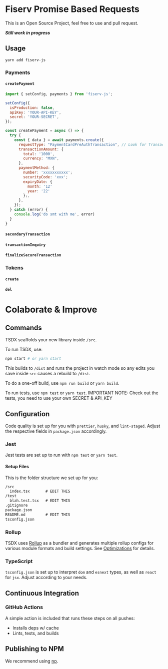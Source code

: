 # Fiserv Promise Based Requests

This is an Open Source Project, feel free to use and pull request.

_**Still work in progress**_

## Usage

```
yarn add fiserv-js
```

### Payments

#### `createPayment`

```js
import { setConfig, payments } from 'fiserv-js';

setConfig({
  isProduction: false,
  apiKey: 'YOUR-API-KEY',
  secret: 'YOUR-SECRET',
});

const createPayment = async () => {
  try {
    const { data } = await payments.create({
      requestType: "PaymentCardPreAuthTransaction", // Look for TransactionRequestType
      transactionAmount: {
        total: '1000',
        currency: "MXN",
      },
      paymentMethod: {
        number: 'xxxxxxxxxxx';
        securityCode: 'xxx';
        expiryDate: {
          month: '12'
          year: '22'
        };,
      },
    });
  } catch (error) {
    console.log('do smt with me', error)
  }
}

```

#### `secondaryTransaction`

#### `transactionInquiry`

#### `finalizeSecureTransaction`

### Tokens

#### `create`

#### `del`

# Colaborate & Improve

## Commands

TSDX scaffolds your new library inside `/src`.

To run TSDX, use:

```bash
npm start # or yarn start
```

This builds to `/dist` and runs the project in watch mode so any edits you save inside `src` causes a rebuild to `/dist`.

To do a one-off build, use `npm run build` or `yarn build`.

To run tests, use `npm test` or `yarn test`.
IMPORTANT NOTE: Check out the tests, you need to use your own SECRET & API_KEY

## Configuration

Code quality is set up for you with `prettier`, `husky`, and `lint-staged`. Adjust the respective fields in `package.json` accordingly.

### Jest

Jest tests are set up to run with `npm test` or `yarn test`.

#### Setup Files

This is the folder structure we set up for you:

```txt
/src
  index.tsx       # EDIT THIS
/test
  blah.test.tsx   # EDIT THIS
.gitignore
package.json
README.md         # EDIT THIS
tsconfig.json
```

### Rollup

TSDX uses [Rollup](https://rollupjs.org) as a bundler and generates multiple rollup configs for various module formats and build settings. See [Optimizations](#optimizations) for details.

### TypeScript

`tsconfig.json` is set up to interpret `dom` and `esnext` types, as well as `react` for `jsx`. Adjust according to your needs.

## Continuous Integration

### GitHub Actions

A simple action is included that runs these steps on all pushes:

- Installs deps w/ cache
- Lints, tests, and builds

## Publishing to NPM

We recommend using [np](https://github.com/sindresorhus/np).
